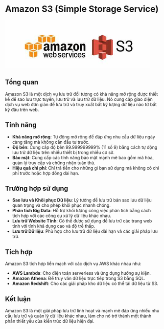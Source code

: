 # Amazon S3 (Simple Storage Service)
![S3](assets/images/aws-s3.jpg)

## Tổng quan
Amazon S3 là một dịch vụ lưu trữ đối tượng có khả năng mở rộng được thiết kế để sao lưu trực tuyến, lưu trữ và lưu trữ dữ liệu. Nó cung cấp giao diện dịch vụ web đơn giản để lưu trữ và truy xuất bất kỳ lượng dữ liệu nào từ bất kỳ đâu trên web.

## Tính năng
- **Khả năng mở rộng**: Tự động mở rộng để đáp ứng nhu cầu dữ liệu ngày càng tăng mà không cần đầu tư trước.
- **Độ bền**: Cung cấp độ bền 99.999999999% (11 số 9) bằng cách tự động lưu trữ dữ liệu trên nhiều thiết bị trong nhiều cơ sở.
- **Bảo mật**: Cung cấp các tính năng bảo mật mạnh mẽ bao gồm mã hóa, quản lý truy cập và chứng nhận tuân thủ.
- **Hiệu quả chi phí**: Chỉ trả tiền cho những gì bạn sử dụng mà không có chi phí trước hoặc hợp đồng dài hạn.

## Trường hợp sử dụng
- **Sao lưu và Khôi phục Dữ liệu**: Lý tưởng để lưu trữ bản sao lưu dữ liệu quan trọng và cho phép khôi phục nhanh chóng.
- **Phân tích Big Data**: Hỗ trợ khối lượng công việc phân tích bằng cách tích hợp với các công cụ xử lý dữ liệu khác nhau.
- **Lưu trữ Website Tĩnh**: Có thể được sử dụng để lưu trữ các trang web tĩnh với tính khả dụng cao và độ trễ thấp.
- **Lưu trữ Dữ liệu**: Phù hợp cho lưu trữ dữ liệu dài hạn và các giải pháp lưu trữ.

## Tích hợp
Amazon S3 tích hợp liền mạch với các dịch vụ AWS khác nhau như:
- **AWS Lambda**: Cho điện toán serverless và ứng dụng hướng sự kiện.
- **Amazon Athena**: Để truy vấn dữ liệu trực tiếp trong S3 bằng SQL.
- **Amazon Redshift**: Cho các giải pháp kho dữ liệu có thể tải dữ liệu từ S3.

## Kết luận
Amazon S3 là một giải pháp lưu trữ linh hoạt và mạnh mẽ đáp ứng nhiều nhu cầu lưu trữ và quản lý dữ liệu khác nhau, làm cho nó trở thành một thành phần thiết yếu của kiến trúc dữ liệu hiện đại.